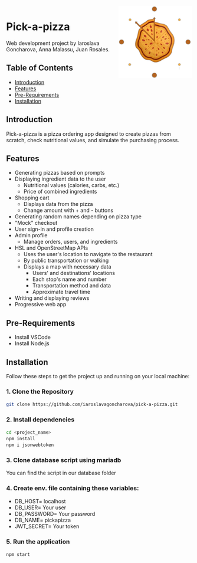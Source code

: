 
  <img src="./public/images/pizza_logo2.png" width="200" alt="Pizza Logo" align="right">


# Pick-a-pizza

Web development project by Iaroslava Goncharova, Anna Malassu, Juan Rosales.

## Table of Contents

- [Introduction](#introduction)
- [Features](#features)
- [Pre-Requirements](#pre-requirements)
- [Installation](#installation)

## Introduction

Pick-a-pizza is a pizza ordering app designed to create pizzas from scratch, check nutritional values, and simulate the purchasing process.

## Features

- Generating pizzas based on prompts
- Displaying ingredient data to the user
    - Nutritional values (calories, carbs, etc.)
    - Price of combined ingredients
- Shopping cart
    - Displays data from the pizza
    - Change amount with + and - buttons
- Generating random names depending on pizza type
- "Mock" checkout
- User sign-in and profile creation
- Admin profile
    - Manage orders, users, and ingredients
- HSL and OpenStreetMap APIs
    - Uses the user's location to navigate to the restaurant
    - By public transportation or walking
    - Displays a map with necessary data
        - Users' and destinations' locations
        - Each stop's name and number
        - Transportation method and data
        - Approximate travel time
- Writing and displaying reviews
- Progressive web app

## Pre-Requirements

- Install VSCode
- Install Node.js

## Installation

Follow these steps to get the project up and running on your local machine:

### 1. Clone the Repository

```bash
git clone https://github.com/iaroslavagoncharova/pick-a-pizza.git
```
### 2. Install dependencies 

```bash
cd <project_name>
npm install
npm i jsonwebtoken
```
### 3. Clone database script using mariadb

You can find the script in our database folder

### 4. Create env. file containing these variables:

- DB_HOST= localhost
- DB_USER= Your user
- DB_PASSWORD= Your password
- DB_NAME= pickapizza
- JWT_SECRET= Your token

### 5. Run the application

``````
npm start
